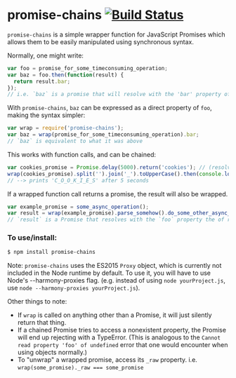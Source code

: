 # promise-chains [![Build Status](https://travis-ci.org/not-an-aardvark/promise-chains.svg?branch=master)](https://travis-ci.org/not-an-aardvark/promise-chains)

`promise-chains` is a simple wrapper function for JavaScript Promises which allows them to be easily manipulated using synchronous syntax.

Normally, one might write:

```javascript
var foo = promise_for_some_timeconsuming_operation;
var baz = foo.then(function(result) {
  return result.bar;
});
// i.e. `baz` is a promise that will resolve with the 'bar' property of the output of foo.
```

With `promise-chains`, `baz` can be expressed as a direct property of `foo`, making the syntax simpler:

```javascript
var wrap = require('promise-chains');
var baz = wrap(promise_for_some_timeconsuming_operation).bar;
// `baz` is equivalent to what it was above
```

This works with function calls, and can be chained:

```javascript
var cookies_promise = Promise.delay(5000).return('cookies'); // (resolves with 'cookies' after 5 seconds)
wrap(cookies_promise).split('').join('_').toUpperCase().then(console.log);
// --> prints 'C_O_O_K_I_E_S' after 5 seconds
```

If a wrapped function call returns a promise, the result will also be wrapped.

```javascript
var example_promise = some_async_operation();
var result = wrap(example_promise).parse_somehow().do_some_other_async_operation().parse_this_response_too().foo;
// `result` is a Promise that resolves with the `foo` property the of result of both operations, parsing etc.
```

### To use/install:

```bash
$ npm install promise-chains
```

Note: `promise-chains` uses the ES2015 `Proxy` object, which is currently not included in the Node runtime by default. To use it, you will have to use Node's --harmony-proxies flag. (e.g. instead of using `node yourProject.js`, use `node --harmony-proxies yourProject.js`).

Other things to note:

* If `wrap` is called on anything other than a Promise, it will just silently return that thing.
* If a chained Promise tries to access a nonexistent property, the Promise will end up rejecting with a TypeError. (This is analogous to the `Cannot read property 'foo' of undefined` error that one would encounter when using objects normally.)
* To "unwrap" a wrapped promise, access its `_raw` property. i.e. `wrap(some_promise)._raw === some_promise`

